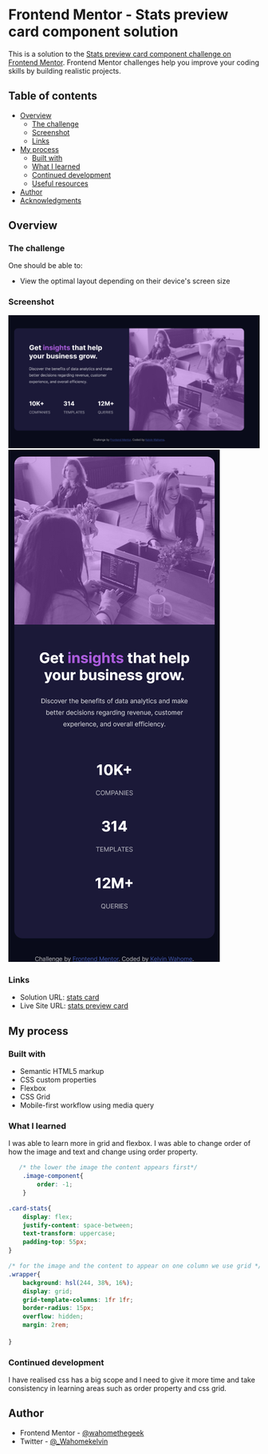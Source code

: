 # Frontend Mentor - Stats preview card component solution

This is a solution to the [Stats preview card component challenge on Frontend Mentor](https://www.frontendmentor.io/challenges/stats-preview-card-component-8JqbgoU62). Frontend Mentor challenges help you improve your coding skills by building realistic projects. 

## Table of contents

- [Overview](#overview)
  - [The challenge](#the-challenge)
  - [Screenshot](#screenshot)
  - [Links](#links)
- [My process](#my-process)
  - [Built with](#built-with)
  - [What I learned](#what-i-learned)
  - [Continued development](#continued-development)
  - [Useful resources](#useful-resources)
- [Author](#author)
- [Acknowledgments](#acknowledgments)


## Overview

### The challenge

One  should be able to:

- View the optimal layout depending on their device's screen size

### Screenshot

![desktop screenshot](./images/Screenshot%202022-09-08%20at%2015-49-26%20Frontend%20Mentor%20Stats%20preview%20card%20component.png)
![mobile screenshot](./images/Screenshot%202022-09-08%20at%2015-50-44%20Frontend%20Mentor%20Stats%20preview%20card%20component.png)


### Links

- Solution URL: [stats card](https://github.com/Wahomethegeek/Stats-Preview-Card.git)
- Live Site URL: [stats preview card](https://statspreviewcard-wahome.netlify.app/)

## My process

### Built with

- Semantic HTML5 markup
- CSS custom properties
- Flexbox
- CSS Grid
- Mobile-first workflow using media query


### What I learned

I was able to learn more in grid and flexbox. I was able to change order of how the image and text and change using order property.


```css
   /* the lower the image the content appears first*/
    .image-component{
        order: -1;
    }
```
```css
.card-stats{
    display: flex;
    justify-content: space-between;
    text-transform: uppercase;
    padding-top: 55px;
}
```
```css
/* for the image and the content to appear on one column we use grid */
.wrapper{
    background: hsl(244, 38%, 16%);
    display: grid;
    grid-template-columns: 1fr 1fr;
    border-radius: 15px;
    overflow: hidden;
    margin: 2rem;

}
```


### Continued development

I have realised css has a big scope and I need to give it more time and take consistency in learning areas such as order property and css grid.


## Author

- Frontend Mentor - [@wahomethegeek](https://www.frontendmentor.io/profile/Wahomethegeek)
- Twitter - [@_Wahomekelvin](https://twitter.com/_Wahomekelvin)


